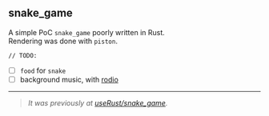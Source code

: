 ## snake_game

A simple PoC `snake_game` poorly written in Rust.  
Rendering was done with `piston`.

`// TODO:`
- [ ] `food` for `snake`
- [ ] background music, with [rodio](https://docs.rs/rodio)

---

> *It was previously at [useRust/snake_game](https://github.com/hoangph271/useRust/tree/master/snake_game).*
